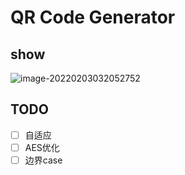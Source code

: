 # QR Code Generator

## show

![image-20220203032052752](https://cdn.jsdelivr.net/gh/Winniekun/cloudImg@master/uPic/image-20220203032052752.png)



## TODO

* [ ] 自适应
* [ ] AES优化
* [ ] 边界case
